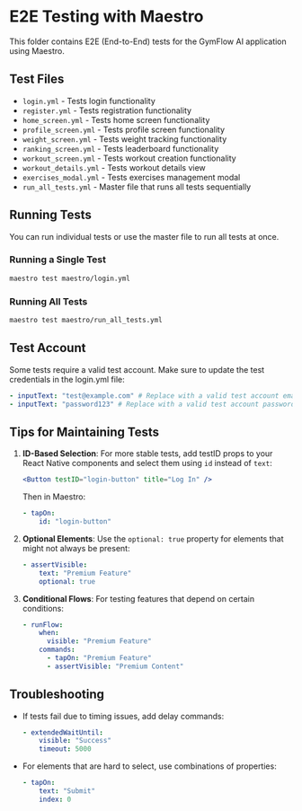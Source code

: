 # E2E Testing with Maestro

This folder contains E2E (End-to-End) tests for the GymFlow AI application using Maestro.

## Test Files

- `login.yml` - Tests login functionality
- `register.yml` - Tests registration functionality
- `home_screen.yml` - Tests home screen functionality
- `profile_screen.yml` - Tests profile screen functionality
- `weight_screen.yml` - Tests weight tracking functionality
- `ranking_screen.yml` - Tests leaderboard functionality
- `workout_screen.yml` - Tests workout creation functionality
- `workout_details.yml` - Tests workout details view
- `exercises_modal.yml` - Tests exercises management modal
- `run_all_tests.yml` - Master file that runs all tests sequentially

## Running Tests

You can run individual tests or use the master file to run all tests at once.

### Running a Single Test

```bash
maestro test maestro/login.yml
```

### Running All Tests

```bash
maestro test maestro/run_all_tests.yml
```

## Test Account

Some tests require a valid test account. Make sure to update the test credentials in the login.yml file:

```yaml
- inputText: "test@example.com" # Replace with a valid test account email
- inputText: "password123" # Replace with a valid test account password
```

## Tips for Maintaining Tests

1. **ID-Based Selection**: For more stable tests, add testID props to your React Native components and select them using `id` instead of `text`:

   ```jsx
   <Button testID="login-button" title="Log In" />
   ```

   Then in Maestro:
   ```yaml
   - tapOn:
       id: "login-button"
   ```

2. **Optional Elements**: Use the `optional: true` property for elements that might not always be present:

   ```yaml
   - assertVisible:
       text: "Premium Feature"
       optional: true
   ```

3. **Conditional Flows**: For testing features that depend on certain conditions:

   ```yaml
   - runFlow:
       when:
         visible: "Premium Feature"
       commands:
         - tapOn: "Premium Feature"
         - assertVisible: "Premium Content"
   ```

## Troubleshooting

- If tests fail due to timing issues, add delay commands:
  
  ```yaml
  - extendedWaitUntil:
      visible: "Success"
      timeout: 5000
  ```

- For elements that are hard to select, use combinations of properties:
  
  ```yaml
  - tapOn:
      text: "Submit"
      index: 0
  ```

